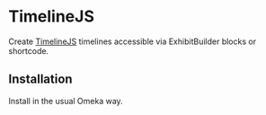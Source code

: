# TimelineJS
Create [TimelineJS](https://timeline.knightlab.com) timelines accessible via ExhibitBuilder blocks or shortcode.

## Installation

Install in the usual Omeka way.
